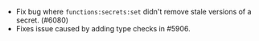 - Fix bug where `functions:secrets:set` didn't remove stale versions of a secret. (#6080)
- Fixes issue caused by adding type checks in #5906.

